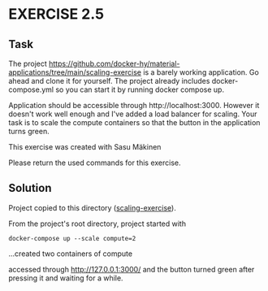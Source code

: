 # EXERCISE 2.5
## Task
The project https://github.com/docker-hy/material-applications/tree/main/scaling-exercise is a barely working application. Go ahead and clone it for yourself. The project already includes docker-compose.yml so you can start it by running docker compose up.

Application should be accessible through http://localhost:3000. However it doesn't work well enough and I've added a load balancer for scaling. Your task is to scale the compute containers so that the button in the application turns green.

This exercise was created with Sasu Mäkinen

Please return the used commands for this exercise.

## Solution
Project copied to this directory ([scaling-exercise](./scaling-exercise)).

From the project's root directory, project started with
```
docker-compose up --scale compute=2
```
...created two containers of compute

accessed through http://127.0.0.1:3000/ and the button turned green after pressing it and waiting for a while.
